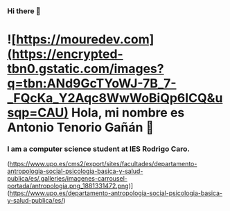 ### Hi there 👋

# ![https://mouredev.com](https://encrypted-tbn0.gstatic.com/images?q=tbn:ANd9GcTYoWJ-7B_7-_FQcKa_Y2Aqc8WwWoBiQp6ICQ&usqp=CAU) Hola, mi nombre es Antonio Tenorio Gañán 👋
### I am a computer science student at IES Rodrigo Caro.
(https://www.upo.es/cms2/export/sites/facultades/departamento-antropologia-social-psicologia-basica-y-salud-publica/es/.galleries/imagenes-carrousel-portada/antropologia.png_1881331472.png)]
(https://www.upo.es/departamento-antropologia-social-psicologia-basica-y-salud-publica/es/)
